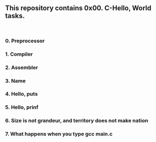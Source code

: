 <h2>This repository contains 0x00. C-Hello, World tasks.</h2>
<br>
<h3>0. Preprocessor</h2>
<h3>1. Compiler</h3>
<h3>2. Assembler</h3>
<h3>3. Name</h3>
<h3>4. Hello, puts</h3>
<h3>5. Hello, prinf</h3>
<h3>6. Size is not grandeur, and territory does not make nation</h3>
<h3>7. What happens when you type gcc main.c</h3>